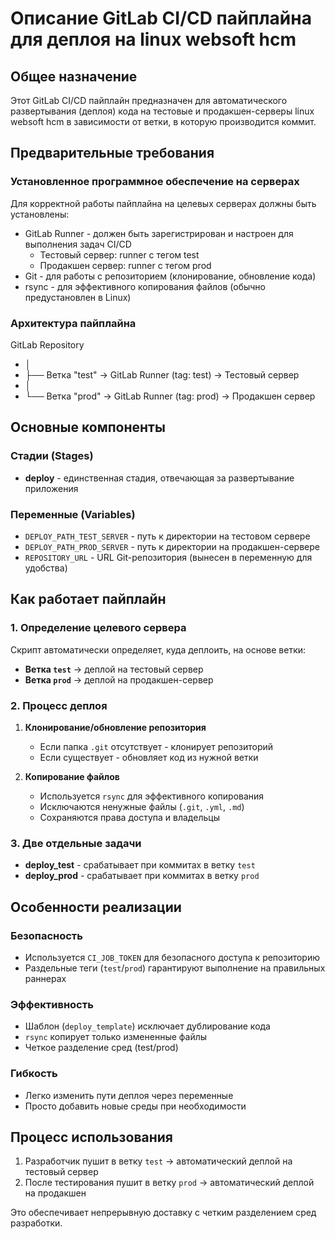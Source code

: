 # Описание GitLab CI/CD пайплайна для деплоя на linux websoft hcm

## Общее назначение
Этот GitLab CI/CD пайплайн предназначен для автоматического развертывания (деплоя) кода на тестовые и продакшен-серверы linux websoft hcm в зависимости от ветки, в которую производится коммит.

## Предварительные требования

### Установленное программное обеспечение на серверах
Для корректной работы пайплайна на целевых серверах должны быть установлены:
- GitLab Runner - должен быть зарегистрирован и настроен для выполнения задач CI/CD
   - Тестовый сервер: runner с тегом test
   - Продакшен сервер: runner с тегом prod
- Git - для работы с репозиторием (клонирование, обновление кода)
- rsync - для эффективного копирования файлов (обычно предустановлен в Linux)

### Архитектура пайплайна

GitLab Repository
-    │
-    ├── Ветка "test" → GitLab Runner (tag: test) → Тестовый сервер
-    │
-    └── Ветка "prod" → GitLab Runner (tag: prod) → Продакшен сервер

## Основные компоненты

### Стадии (Stages)
- **deploy** - единственная стадия, отвечающая за развертывание приложения

### Переменные (Variables)
- `DEPLOY_PATH_TEST_SERVER` - путь к директории на тестовом сервере
- `DEPLOY_PATH_PROD_SERVER` - путь к директории на продакшен-сервере  
- `REPOSITORY_URL` - URL Git-репозитория (вынесен в переменную для удобства)

## Как работает пайплайн

### 1. Определение целевого сервера
Скрипт автоматически определяет, куда деплоить, на основе ветки:
- **Ветка `test`** → деплой на тестовый сервер
- **Ветка `prod`** → деплой на продакшен-сервер

### 2. Процесс деплоя
1. **Клонирование/обновление репозитория**
   - Если папка `.git` отсутствует - клонирует репозиторий
   - Если существует - обновляет код из нужной ветки

2. **Копирование файлов**
   - Используется `rsync` для эффективного копирования
   - Исключаются ненужные файлы (`.git`, `.yml`, `.md`)
   - Сохраняются права доступа и владельцы

### 3. Две отдельные задачи
- **deploy_test** - срабатывает при коммитах в ветку `test`
- **deploy_prod** - срабатывает при коммитах в ветку `prod`

## Особенности реализации

### Безопасность
- Используется `CI_JOB_TOKEN` для безопасного доступа к репозиторию
- Раздельные теги (`test`/`prod`) гарантируют выполнение на правильных раннерах

### Эффективность  
- Шаблон (`deploy_template`) исключает дублирование кода
- `rsync` копирует только измененные файлы
- Четкое разделение сред (test/prod)

### Гибкость
- Легко изменить пути деплоя через переменные
- Просто добавить новые среды при необходимости

## Процесс использования
1. Разработчик пушит в ветку `test` → автоматический деплой на тестовый сервер
2. После тестирования пушит в ветку `prod` → автоматический деплой на продакшен

Это обеспечивает непрерывную доставку с четким разделением сред разработки.
